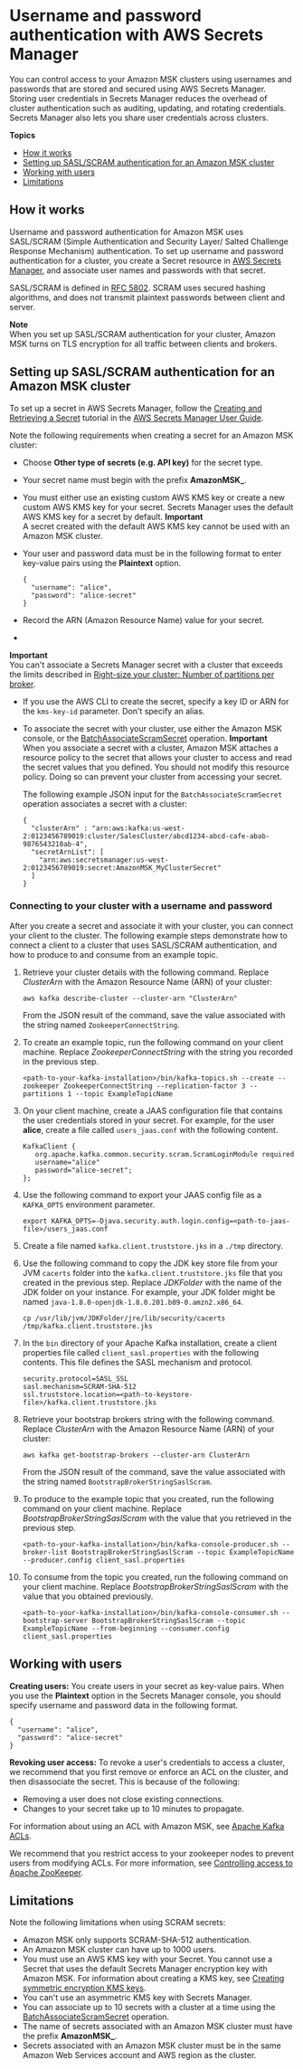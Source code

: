 # Username and password authentication with AWS Secrets Manager<a name="msk-password"></a>

You can control access to your Amazon MSK clusters using usernames and passwords that are stored and secured using AWS Secrets Manager\. Storing user credentials in Secrets Manager reduces the overhead of cluster authentication such as auditing, updating, and rotating credentials\. Secrets Manager also lets you share user credentials across clusters\.

**Topics**
+ [How it works](#msk-password-howitworks)
+ [Setting up SASL/SCRAM authentication for an Amazon MSK cluster](#msk-password-tutorial)
+ [Working with users](#msk-password-users)
+ [Limitations](#msk-password-limitations)

## How it works<a name="msk-password-howitworks"></a>

Username and password authentication for Amazon MSK uses SASL/SCRAM \(Simple Authentication and Security Layer/ Salted Challenge Response Mechanism\) authentication\. To set up username and password authentication for a cluster, you create a Secret resource in [AWS Secrets Manager](https://docs.aws.amazon.com/secretsmanager/?id=docs_gateway), and associate user names and passwords with that secret\. 

SASL/SCRAM is defined in [RFC 5802](https://tools.ietf.org/html/rfc5802)\. SCRAM uses secured hashing algorithms, and does not transmit plaintext passwords between client and server\. 

**Note**  
When you set up SASL/SCRAM authentication for your cluster, Amazon MSK turns on TLS encryption for all traffic between clients and brokers\.

## Setting up SASL/SCRAM authentication for an Amazon MSK cluster<a name="msk-password-tutorial"></a>

To set up a secret in AWS Secrets Manager, follow the [Creating and Retrieving a Secret](https://docs.aws.amazon.com/secretsmanager/latest/userguide/tutorials_basic.html) tutorial in the [AWS Secrets Manager User Guide](https://docs.aws.amazon.com/secretsmanager/latest/userguide/intro.html)\.

Note the following requirements when creating a secret for an Amazon MSK cluster:
+ Choose **Other type of secrets \(e\.g\. API key\)** for the secret type\.
+ Your secret name must begin with the prefix **AmazonMSK\_**\.
+ You must either use an existing custom AWS KMS key or create a new custom AWS KMS key for your secret\. Secrets Manager uses the default AWS KMS key for a secret by default\. 
**Important**  
A secret created with the default AWS KMS key cannot be used with an Amazon MSK cluster\.
+ Your user and password data must be in the following format to enter key\-value pairs using the **Plaintext** option\.

  ```
  {
    "username": "alice",
    "password": "alice-secret"
  }
  ```
+ Record the ARN \(Amazon Resource Name\) value for your secret\. 
+ 
**Important**  
You can't associate a Secrets Manager secret with a cluster that exceeds the limits described in [ Right\-size your cluster: Number of partitions per broker](bestpractices.md#partitions-per-broker)\.
+ If you use the AWS CLI to create the secret, specify a key ID or ARN for the `kms-key-id` parameter\. Don't specify an alias\.
+ To associate the secret with your cluster, use either the Amazon MSK console, or the [ BatchAssociateScramSecret](https://docs.aws.amazon.com/msk/1.0/apireference/clusters-clusterarn-scram-secrets.html#BatchAssociateScramSecret) operation\. 
**Important**  
When you associate a secret with a cluster, Amazon MSK attaches a resource policy to the secret that allows your cluster to access and read the secret values that you defined\. You should not modify this resource policy\. Doing so can prevent your cluster from accessing your secret\.

  The following example JSON input for the `BatchAssociateScramSecret` operation associates a secret with a cluster:

  ```
  {
    "clusterArn" : "arn:aws:kafka:us-west-2:0123456789019:cluster/SalesCluster/abcd1234-abcd-cafe-abab-9876543210ab-4",          
    "secretArnList": [
      "arn:aws:secretsmanager:us-west-2:0123456789019:secret:AmazonMSK_MyClusterSecret"
    ]
  }
  ```

### Connecting to your cluster with a username and password<a name="msk-password-tutorial-connect"></a>

After you create a secret and associate it with your cluster, you can connect your client to the cluster\. The following example steps demonstrate how to connect a client to a cluster that uses SASL/SCRAM authentication, and how to produce to and consume from an example topic\.

1. Retrieve your cluster details with the following command\. Replace *ClusterArn* with the Amazon Resource Name \(ARN\) of your cluster:

   ```
   aws kafka describe-cluster --cluster-arn "ClusterArn"
   ```

   From the JSON result of the command, save the value associated with the string named `ZookeeperConnectString`\.

1. To create an example topic, run the following command on your client machine\. Replace *ZookeeperConnectString* with the string you recorded in the previous step\.

   ```
   <path-to-your-kafka-installation>/bin/kafka-topics.sh --create --zookeeper ZookeeperConnectString --replication-factor 3 --partitions 1 --topic ExampleTopicName
   ```

1. On your client machine, create a JAAS configuration file that contains the user credentials stored in your secret\. For example, for the user **alice**, create a file called `users_jaas.conf` with the following content\.

   ```
   KafkaClient {
      org.apache.kafka.common.security.scram.ScramLoginModule required
      username="alice"
      password="alice-secret";
   };
   ```

1. Use the following command to export your JAAS config file as a `KAFKA_OPTS` environment parameter\.

   ```
   export KAFKA_OPTS=-Djava.security.auth.login.config=<path-to-jaas-file>/users_jaas.conf
   ```

1. Create a file named `kafka.client.truststore.jks` in a `./tmp` directory\.

1. Use the following command to copy the JDK key store file from your JVM `cacerts` folder into the `kafka.client.truststore.jks` file that you created in the previous step\. Replace *JDKFolder* with the name of the JDK folder on your instance\. For example, your JDK folder might be named `java-1.8.0-openjdk-1.8.0.201.b09-0.amzn2.x86_64`\.

   ```
   cp /usr/lib/jvm/JDKFolder/jre/lib/security/cacerts /tmp/kafka.client.truststore.jks
   ```

1. In the `bin` directory of your Apache Kafka installation, create a client properties file called `client_sasl.properties` with the following contents\. This file defines the SASL mechanism and protocol\.

   ```
   security.protocol=SASL_SSL
   sasl.mechanism=SCRAM-SHA-512
   ssl.truststore.location=<path-to-keystore-file>/kafka.client.truststore.jks
   ```

1. Retrieve your bootstrap brokers string with the following command\. Replace *ClusterArn* with the Amazon Resource Name \(ARN\) of your cluster:

   ```
   aws kafka get-bootstrap-brokers --cluster-arn ClusterArn
   ```

   From the JSON result of the command, save the value associated with the string named `BootstrapBrokerStringSaslScram`\. 

1. To produce to the example topic that you created, run the following command on your client machine\. Replace *BootstrapBrokerStringSaslScram* with the value that you retrieved in the previous step\.

   ```
   <path-to-your-kafka-installation>/bin/kafka-console-producer.sh --broker-list BootstrapBrokerStringSaslScram --topic ExampleTopicName --producer.config client_sasl.properties
   ```

1. To consume from the topic you created, run the following command on your client machine\. Replace *BootstrapBrokerStringSaslScram* with the value that you obtained previously\.

   ```
   <path-to-your-kafka-installation>/bin/kafka-console-consumer.sh --bootstrap-server BootstrapBrokerStringSaslScram --topic ExampleTopicName --from-beginning --consumer.config client_sasl.properties
   ```

## Working with users<a name="msk-password-users"></a>

**Creating users:** You create users in your secret as key\-value pairs\. When you use the **Plaintext** option in the Secrets Manager console, you should specify username and password data in the following format\.

```
{
  "username": "alice",
  "password": "alice-secret"
}
```

**Revoking user access:** To revoke a user's credentials to access a cluster, we recommend that you first remove or enforce an ACL on the cluster, and then disassociate the secret\. This is because of the following:
+ Removing a user does not close existing connections\.
+ Changes to your secret take up to 10 minutes to propagate\.

For information about using an ACL with Amazon MSK, see [Apache Kafka ACLs](msk-acls.md)\.

We recommend that you restrict access to your zookeeper nodes to prevent users from modifying ACLs\. For more information, see [Controlling access to Apache ZooKeeper](zookeeper-security.md)\.

## Limitations<a name="msk-password-limitations"></a>

Note the following limitations when using SCRAM secrets:
+ Amazon MSK only supports SCRAM\-SHA\-512 authentication\.
+ An Amazon MSK cluster can have up to 1000 users\.
+ You must use an AWS KMS key with your Secret\. You cannot use a Secret that uses the default Secrets Manager encryption key with Amazon MSK\. For information about creating a KMS key, see [Creating symmetric encryption KMS keys](https://docs.aws.amazon.com/kms/latest/developerguide/create-keys.html#create-symmetric-cmk)\.
+ You can't use an asymmetric KMS key with Secrets Manager\.
+ You can associate up to 10 secrets with a cluster at a time using the [ BatchAssociateScramSecret](https://docs.aws.amazon.com/msk/1.0/apireference/clusters-clusterarn-scram-secrets.html#BatchAssociateScramSecret) operation\.
+ The name of secrets associated with an Amazon MSK cluster must have the prefix **AmazonMSK\_**\.
+ Secrets associated with an Amazon MSK cluster must be in the same Amazon Web Services account and AWS region as the cluster\.